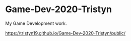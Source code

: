 # Game-Dev-2020-Tristyn
My Game Development work.


https://tristyn19.github.io/Game-Dev-2020-Tristyn/public/

